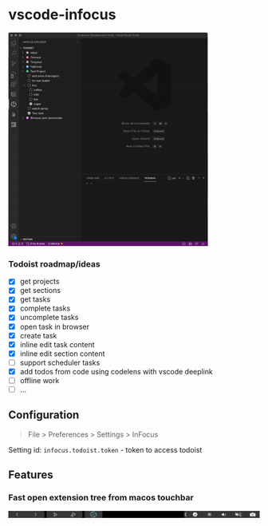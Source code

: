 # vscode-infocus 

<img src="media/features/common.gif" width="400" >

### Todoist roadmap/ideas
- [x] get projects
- [x] get sections
- [x] get tasks
- [x] complete tasks
- [x] uncomplete tasks
- [x] open task in browser
- [x] create task
- [x] inline edit task content
- [x] inline edit section content
- [ ] support scheduler tasks
- [x] add todos from code using codelens with vscode deeplink
- [ ] offline work
- [ ] ...

<!-- ### Notion
### Google Keep
### Any\.do -->



## Configuration


> File > Preferences > Settings > InFocus

Setting id: `infocus.todoist.token` - token to access todoist

## Features

### Fast open extension tree from macos touchbar

![touchbar](media/features/touchbar.png "Screenshot of Todoist projects")

